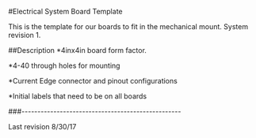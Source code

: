 #Electrical System Board Template


This is the template for our boards to fit in the mechanical mount. System revision 1.


##Description
*4inx4in board form factor. 

*4-40 through holes for mounting

*Current Edge connector and pinout configurations

*Initial labels that need to be on all boards

###--------------------------------------------------

Last revision 8/30/17
